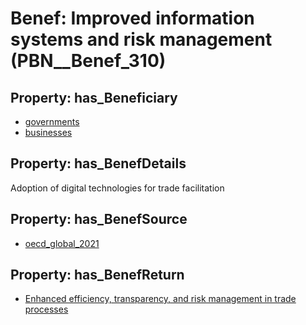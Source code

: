 # Benef: __Improved information systems and risk management__ (PBN__Benef_310)

## Property: has_Beneficiary

* [governments](../Stakeholder/PBN__Stakeholder_47)
* [businesses](../Stakeholder/PBN__Stakeholder_147)

## Property: has_BenefDetails

Adoption of digital technologies for trade facilitation

## Property: has_BenefSource

* [oecd_global_2021](../Article/PBN__Article_60)

## Property: has_BenefReturn

* [Enhanced efficiency, transparency, and risk management in trade processes](../BenefReturn/PBN__BenefReturn_328)

